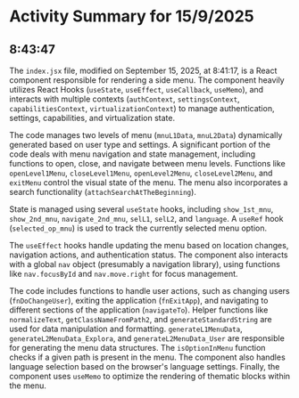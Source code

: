 # Activity Summary for 15/9/2025

## 8:43:47
The `index.jsx` file, modified on September 15, 2025, at 8:41:17, is a React component responsible for rendering a side menu.  The component heavily utilizes React Hooks (`useState`, `useEffect`, `useCallback`, `useMemo`), and interacts with multiple contexts (`authContext`, `settingsContext`, `capabilitiesContext`, `virtualizationContext`) to manage authentication, settings, capabilities, and virtualization state.

The code manages two levels of menu (`mnuL1Data`, `mnuL2Data`) dynamically generated based on user type and settings.  A significant portion of the code deals with menu navigation and state management, including functions to open, close, and navigate between menu levels. Functions like `openLevel1Menu`, `closeLevel1Menu`, `openLevel2Menu`, `closeLevel2Menu`, and `exitMenu` control the visual state of the menu.  The menu also incorporates a search functionality (`attachSearchAtTheBeginning`).

State is managed using several `useState` hooks, including `show_1st_mnu`, `show_2nd_mnu`, `navigate_2nd_mnu`, `selL1`, `selL2`, and `language`.  A `useRef` hook (`selected_op_mnu`) is used to track the currently selected menu option.

The `useEffect` hooks handle updating the menu based on location changes, navigation actions, and authentication status.  The component also interacts with a global `nav` object (presumably a navigation library), using functions like `nav.focusById` and `nav.move.right` for focus management.

The code includes functions to handle user actions, such as changing users (`fnDoChangeUser`), exiting the application (`fnExitApp`), and navigating to different sections of the application (`navigateTo`).  Helper functions like `normalizeText`, `getClassNameFromPath2`, and `generateStandardString` are used for data manipulation and formatting.  `generateL1MenuData`, `generateL2MenuData_Explora`, and `generateL2MenuData_User` are responsible for generating the menu data structures.  The `isOptionInMenu` function checks if a given path is present in the menu.  The component also handles language selection based on the browser's language settings.  Finally, the component uses `useMemo` to optimize the rendering of thematic blocks within the menu.
